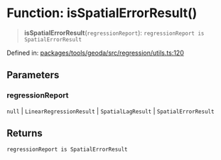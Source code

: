 # Function: isSpatialErrorResult()

> **isSpatialErrorResult**(`regressionReport`): `regressionReport is SpatialErrorResult`

Defined in: [packages/tools/geoda/src/regression/utils.ts:120](https://github.com/GeoDaCenter/openassistant/blob/bc4037be52d89829440fcc4aaa1010be73719d16/packages/tools/geoda/src/regression/utils.ts#L120)

## Parameters

### regressionReport

`null` | `LinearRegressionResult` | `SpatialLagResult` | `SpatialErrorResult`

## Returns

`regressionReport is SpatialErrorResult`
